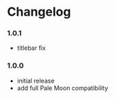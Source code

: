 # Changelog

### 1.0.1
- titlebar fix

### 1.0.0
- initial release
- add full Pale Moon compatibility
